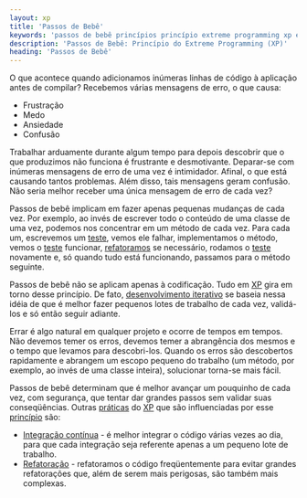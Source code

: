```yaml
---
layout: xp
title: 'Passos de Bebê'
keywords: 'passos de bebê princípios princípio extreme programming xp extrema'
description: 'Passos de Bebê: Princípio do Extreme Programming (XP)'
heading: 'Passos de Bebê'
---
```


O que acontece quando adicionamos inúmeras linhas de código à aplicação antes de compilar? Recebemos várias mensagens de erro, o que causa:

* Frustração
* Medo
* Ansiedade
* Confusão

Trabalhar arduamente durante algum tempo para depois descobrir que o que produzimos não funciona é frustrante e desmotivante. Deparar-se com inúmeras mensagens de erro de uma vez é intimidador. Afinal, o que está causando tantos problemas. Além disso, tais mensagens geram confusão. Não seria melhor receber uma única mensagem de erro de cada vez?  

Passos de bebê implicam em fazer apenas pequenas mudanças de cada vez. Por exemplo, ao invés de escrever todo o conteúdo de uma classe de uma vez, podemos nos concentrar em um método de cada vez. Para cada um, escrevemos um [teste][tdd], vemos ele falhar, implementamos o método, vemos o [teste][tdd] funcionar, [refatoramos][ref] se necessário, rodamos o [teste][tdd] novamente e, só quando tudo está funcionando, passamos para o método seguinte.  

Passos de bebê não se aplicam apenas à codificação. Tudo em [XP][] gira em torno desse princípio. De fato, [desenvolvimento iterativo][di] se baseia nessa idéia de que é melhor fazer pequenos lotes de trabalho de cada vez, validá-los e só então seguir adiante.  

Errar é algo natural em qualquer projeto e ocorre de tempos em tempos. Não devemos temer os erros, devemos temer a abrangência dos mesmos e o tempo que levamos para descobri-los. Quando os erros são descobertos rapidamente e abrangem um escopo pequeno do trabalho (um método, por exemplo, ao invés de uma classe inteira), solucionar torna-se mais fácil.

Passos de bebê determinam que é melhor avançar um pouquinho de cada vez, com segurança, que tentar dar grandes passos sem validar suas conseqüências. Outras [práticas][pra] do [XP][] que são influenciadas por esse [princípio][pri] são:

* [Integração contínua][ic] - é melhor integrar o código várias vezes ao dia, para que cada integração seja referente apenas a um pequeno lote de trabalho.
* [Refatoração][ref] - refatoramos o código freqüentemente para evitar grandes refatorações que, além de serem mais perigosas, são também mais complexas.

[tdd]:			/xp/praticas/tdd
[ref]:			/xp/praticas/refatoracao
[di]:			/xp/praticas/ciclo_semanal
[pra]:			/xp/praticas
[pri]:			/xp/principios
[XP]:			/xp
[ic]:			/xp/praticas/integracao


